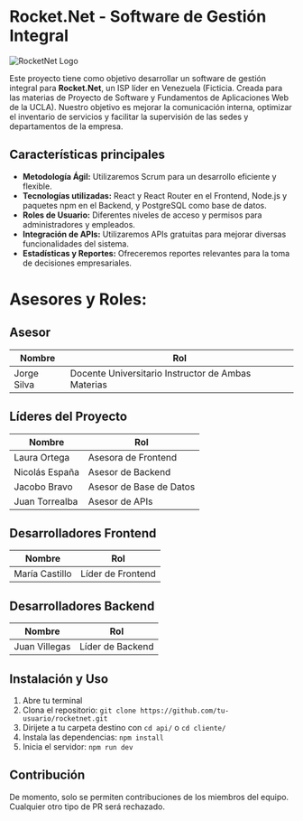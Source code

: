 # Rocket.Net - Software de Gestión Integral

![RocketNet Logo](https://url-del-logo.com)

Este proyecto tiene como objetivo desarrollar un software de gestión integral para **Rocket.Net**, un ISP líder en Venezuela (Ficticia. Creada para las materias de Proyecto de Software y Fundamentos de Aplicaciones Web de la UCLA). Nuestro objetivo es mejorar la comunicación interna, optimizar el inventario de servicios y facilitar la supervisión de las sedes y departamentos de la empresa.

## Características principales

- **Metodología Ágil:** Utilizaremos Scrum para un desarrollo eficiente y flexible.
- **Tecnologías utilizadas:** React y React Router en el Frontend, Node.js y paquetes npm en el Backend, y PostgreSQL como base de datos.
- **Roles de Usuario:** Diferentes niveles de acceso y permisos para administradores y empleados.
- **Integración de APIs:** Utilizaremos APIs gratuitas para mejorar diversas funcionalidades del sistema.
- **Estadísticas y Reportes:** Ofreceremos reportes relevantes para la toma de decisiones empresariales.

# **Asesores y Roles:**

## Asesor

| Nombre          | Rol                   |
|-----------------|-----------------------|
| Jorge Silva   | Docente Universitario Instructor de Ambas Materias   |

## Líderes del Proyecto

| Nombre          | Rol                   |
|-----------------|-----------------------|
| Laura Ortega    | Asesora de Frontend   |
| Nicolás España  | Asesor de Backend     |
| Jacobo Bravo    | Asesor de Base de Datos |
| Juan Torrealba  | Asesor de APIs        |

## Desarrolladores Frontend

| Nombre          | Rol                   |
|-----------------|-----------------------|
| María Castillo  | Líder de Frontend   |

## Desarrolladores Backend

| Nombre          | Rol                   |
|-----------------|-----------------------|
| Juan Villegas    | Líder de Backend   |

## Instalación y Uso

1. Abre tu terminal
2. Clona el repositorio: `git clone https://github.com/tu-usuario/rocketnet.git`
3. Dirijete a tu carpeta destino con `cd api/` o `cd cliente/` 
4. Instala las dependencias: `npm install`
5. Inicia el servidor: `npm run dev`

## Contribución

De momento, solo se permiten contribuciones de los miembros del equipo. Cualquier otro tipo de PR será rechazado.
